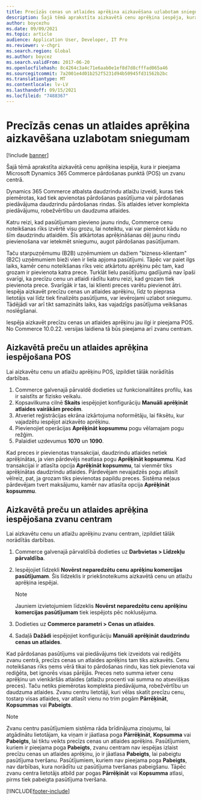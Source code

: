 ```yaml
---
title: Precīzās cenas un atlaides aprēķina aizkavēšana uzlabotam sniegumam
description: Šajā tēmā aprakstīta aizkavētā cenu aprēķina iespēja, kura ir pieejama Microsoft Dynamics 365 Commerce pārdošanas punktā (POS) un zvanu centrā.
author: boycezhu
ms.date: 09/09/2021
ms.topic: article
audience: Application User, Developer, IT Pro
ms.reviewer: v-chgri
ms.search.region: Global
ms.author: boycez
ms.search.validFrom: 2017-06-20
ms.openlocfilehash: 8c4264c3a4c71e6aab0e1ef8d7d8cfffad065a46
ms.sourcegitcommit: 7a2001e4d01b252f5231d94b50945fd31562b2bc
ms.translationtype: MT
ms.contentlocale: lv-LV
ms.lasthandoff: 09/15/2021
ms.locfileid: "7488367"
---
```

# <a name="delay-exact-price-and-discount-calculation-for-improved-performance"></a>Precīzās cenas un atlaides aprēķina aizkavēšana uzlabotam sniegumam

[!include [banner](includes/banner.md)]

Šajā tēmā aprakstīta aizkavētā cenu aprēķina iespēja, kura ir pieejama Microsoft Dynamics 365 Commerce pārdošanas punktā (POS) un zvanu centrā.

Dynamics 365 Commerce atbalsta daudzrindu atlaižu izveidi, kuras tiek piemērotas, kad tiek apvienotas pārdošanas pasūtījuma vai pārdošanas piedāvājuma daudzrindu pārdošanas rindas. Šīs atlaides ietver komplekta piedāvājumu, robežvērtību un daudzuma atlaides.

Katru reizi, kad pasūtījumam pievieno jaunu rindu, Commerce cenu noteikšanas rīks izvērtē visu grozu, lai noteiktu, vai var piemērot kādu no šīm daudzrindu atlaidēm. Šīs atkārtotas aprēķināšanas dēļ jaunu rindu pievienošana var ietekmēt sniegumu, augot pārdošanas pasūtījumam.

Taču starpuzņēmumu (B2B) uzņēmumiem un dažiem "bizness-klientam" (B2C) uzņēmumiem bieži vien ir liela apjoma pasūtījumi. Tāpēc var paiet ilgs laiks, kamēr cenu noteikšanas rīks veic atkārtotu aprēķinu pēc tam, kad grozam ir pievienota katra prece. Turklāt lielu pasūtījumu gadījumā nav īpaši svarīgi, ka precīzu cenu un atlaidi rādītu katru reizi, kad grozam tiek pievienota prece. Svarīgāk ir tas, lai klienti preces varētu pievienot ātri. Iespēja aizkavēt precīzu cenas un atlaides aprēķinu, līdz to pieprasa lietotājs vai līdz tiek finalizēts pasūtījums, var ievērojami uzlabot sniegumu. Tādējādi var arī tikt samazināts laiks, kas vajadzīgs pasūtījuma veikšanas noslēgšanai.

Iespēja aizkavēt precīzu cenas un atlaides aprēķinu jau ilgi ir pieejama POS. No Commerce 10.0.22. versijas laidiena tā būs pieejama arī zvanu centram.

## <a name="enable-delayed-price-and-discount-calculation-for-pos"></a>Aizkavētā preču un atlaides aprēķina iespējošana POS

Lai aizkavētu cenu un atlaižu aprēķinu POS, izpildiet tālāk norādītās darbības.

1. Commerce galvenajā pārvaldē dodieties uz funkcionalitātes profilu, kas ir saistīts ar fizisko veikalu.
1. Kopsavilkuma cilnē **Skaits** iespējojiet konfigurāciju **Manuāli aprēķināt atlaides vairākām precēm**.
1. Atveriet reģistrācijas ekrāna izkārtojuma noformētāju, lai fiksētu, kur vajadzētu iespējot aizkavēto aprēķinu.
1. Pievienojiet operācijas **Aprēķināt kopsummu** pogu vēlamajam pogu režģim.
1. Palaidiet uzdevumus **1070** un **1090**.

Kad preces ir pievienotas transakcijai, daudzrindu atlaides netiek aprēķinātas, ja vien pārdevējs neatlasa pogu **Aprēķināt kopsummu**. Kad transakcijai ir atlasīta opcija **Aprēķināt kopsummu**, tai vienmēr tiks aprēķinātas daudzrindu atlaides. Pārdevējam nevajadzēs pogu atlasīt vēlreiz, pat, ja grozam tiks pievienotas papildu preces. Sistēma neļaus pārdevējam tvert maksājumu, kamēr nav atlasīta opcija **Aprēķināt kopsummu**.

## <a name="enable-delayed-price-and-discount-calculation-for-call-center"></a>Aizkavētā preču un atlaides aprēķina iespējošana zvanu centram

Lai aizkavētu cenu un atlaižu aprēķinu zvanu centram, izpildiet tālāk norādītās darbības.

1. Commerce galvenajā pārvaldībā dodieties uz **Darbvietas \> Līdzekļu pārvaldība**.
1. Iespējojiet līdzekli **Novērst neparedzētu cenu aprēķinu komercijas pasūtījumam**. Šis līdzeklis ir priekšnoteikums aizkavētā cenu un atlaižu aprēķina iespējai.

    > [!NOTE]
    > Jauniem izvietojumiem līdzeklis **Novērst neparedzētu cenu aprēķinu komercijas pasūtījumam** tiek iespējots pēc noklusējuma.

1. Dodieties uz **Commerce parametri \> Cenas un atlaides**.
1. Sadaļā **Dažādi** iespējojiet konfigurāciju **Manuāli aprēķināt daudzrindu cenas un atlaides**.

Kad pārdošanas pasūtījums vai piedāvājums tiek izveidots vai rediģēts zvanu centrā, precīzs cenas un atlaides aprēķins tam tiks aizkavēts. Cenu noteikšanas rīks ņems vērā tikai to pārdošanas rindu, kas tiek pievienota vai rediģēta, bet ignorēs visas pārējās. Preces neto summa ietver cenu aprēķinu un vienkāršās atlaides (atlaižu procenti vai summa no atsevišķas preces). Taču netiks piemērotas komplekta piedāvājuma, robežvērtību un daudzuma atlaides. Zvanu centru lietotāji, kuri vēlas skatīt precīzu cenu, tostarp visas atlaides, var atlasīt vienu no trim pogām **Pārrēķināt**, **Kopsummas** vai **Pabeigts**.

> [!NOTE]
> Zvanu centru pasūtījumiem sistēma rāda brīdinājuma ziņojumu, lai atgādinātu lietotājam, ka viņam ir jāatlasa poga **Pārrēķināt**, **Kopsumma** vai **Pabeigts**, lai tiktu veikts precīzs cenas un atlaides aprēķins. Pasūtījumiem, kuriem ir pieejama poga **Pabeigts**, zvanu centram nav iespējas izlaist precīzu cenas un atlaides aprēķinu, jo ir jāatlasa **Pabeigts**, lai pabeigtu pasūtījuma tveršanu. Pasūtījumiem, kuriem nav pieejama poga **Pabeigts**, nav darbības, kura norādītu uz pasūtījuma tveršanas pabeigšanu. Tāpēc zvanu centra lietotājs atbild par pogas **Pārrēķināt** vai **Kopsumma** atlasi, pirms tiek pabeigta pasūtījuma tveršana.

[!INCLUDE[footer-include](../includes/footer-banner.md)]
